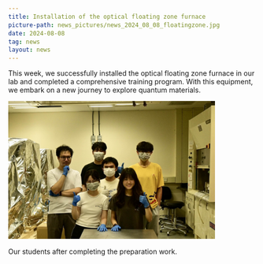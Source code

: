 ```yaml
---
title: Installation of the optical floating zone furnace
picture-path: news_pictures/news_2024_08_08_floatingzone.jpg
date: 2024-08-08
tag: news
layout: news
---
```


This week, we successfully installed the optical floating zone furnace in our lab and completed a comprehensive training program. With this equipment, we embark on a new journey to explore quantum materials.

<img src="/assets/news_pictures/news_2024_08_08_preparation.jpg" style="max-width:30em;">

Our students after completing the preparation work.